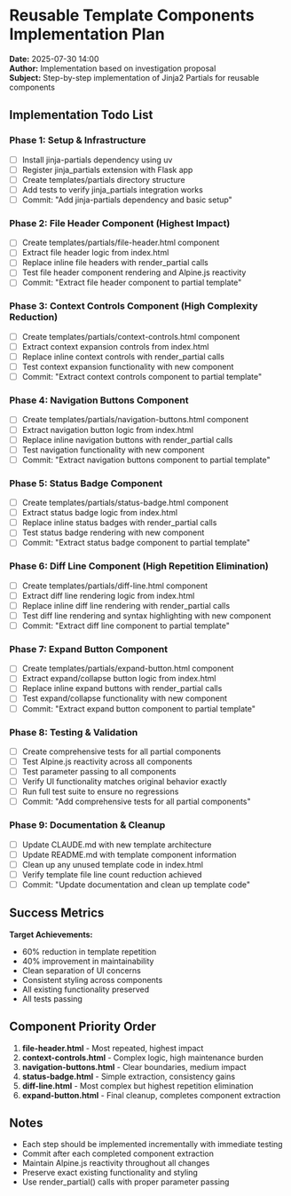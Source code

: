# Reusable Template Components Implementation Plan

**Date:** 2025-07-30 14:00  
**Author:** Implementation based on investigation proposal  
**Subject:** Step-by-step implementation of Jinja2 Partials for reusable components

## Implementation Todo List

### Phase 1: Setup & Infrastructure
- [ ] Install jinja-partials dependency using uv
- [ ] Register jinja_partials extension with Flask app
- [ ] Create templates/partials directory structure
- [ ] Add tests to verify jinja_partials integration works
- [ ] Commit: "Add jinja-partials dependency and basic setup"

### Phase 2: File Header Component (Highest Impact)
- [ ] Create templates/partials/file-header.html component
- [ ] Extract file header logic from index.html 
- [ ] Replace inline file headers with render_partial calls
- [ ] Test file header component rendering and Alpine.js reactivity
- [ ] Commit: "Extract file header component to partial template"

### Phase 3: Context Controls Component (High Complexity Reduction)
- [ ] Create templates/partials/context-controls.html component
- [ ] Extract context expansion controls from index.html
- [ ] Replace inline context controls with render_partial calls
- [ ] Test context expansion functionality with new component
- [ ] Commit: "Extract context controls component to partial template"

### Phase 4: Navigation Buttons Component
- [ ] Create templates/partials/navigation-buttons.html component
- [ ] Extract navigation button logic from index.html
- [ ] Replace inline navigation buttons with render_partial calls
- [ ] Test navigation functionality with new component
- [ ] Commit: "Extract navigation buttons component to partial template"

### Phase 5: Status Badge Component
- [ ] Create templates/partials/status-badge.html component
- [ ] Extract status badge logic from index.html
- [ ] Replace inline status badges with render_partial calls
- [ ] Test status badge rendering with new component
- [ ] Commit: "Extract status badge component to partial template"

### Phase 6: Diff Line Component (High Repetition Elimination)
- [ ] Create templates/partials/diff-line.html component
- [ ] Extract diff line rendering logic from index.html
- [ ] Replace inline diff line rendering with render_partial calls
- [ ] Test diff line rendering and syntax highlighting with new component
- [ ] Commit: "Extract diff line component to partial template"

### Phase 7: Expand Button Component
- [ ] Create templates/partials/expand-button.html component
- [ ] Extract expand/collapse button logic from index.html
- [ ] Replace inline expand buttons with render_partial calls
- [ ] Test expand/collapse functionality with new component
- [ ] Commit: "Extract expand button component to partial template"

### Phase 8: Testing & Validation
- [ ] Create comprehensive tests for all partial components
- [ ] Test Alpine.js reactivity across all components
- [ ] Test parameter passing to all components
- [ ] Verify UI functionality matches original behavior exactly
- [ ] Run full test suite to ensure no regressions
- [ ] Commit: "Add comprehensive tests for all partial components"

### Phase 9: Documentation & Cleanup
- [ ] Update CLAUDE.md with new template architecture
- [ ] Update README.md with template component information
- [ ] Clean up any unused template code in index.html
- [ ] Verify template file line count reduction achieved
- [ ] Commit: "Update documentation and clean up template code"

## Success Metrics

**Target Achievements:**
- 60% reduction in template repetition
- 40% improvement in maintainability
- Clean separation of UI concerns
- Consistent styling across components
- All existing functionality preserved
- All tests passing

## Component Priority Order

1. **file-header.html** - Most repeated, highest impact
2. **context-controls.html** - Complex logic, high maintenance burden
3. **navigation-buttons.html** - Clear boundaries, medium impact
4. **status-badge.html** - Simple extraction, consistency gains
5. **diff-line.html** - Most complex but highest repetition elimination
6. **expand-button.html** - Final cleanup, completes component extraction

## Notes

- Each step should be implemented incrementally with immediate testing
- Commit after each completed component extraction
- Maintain Alpine.js reactivity throughout all changes
- Preserve exact existing functionality and styling
- Use render_partial() calls with proper parameter passing